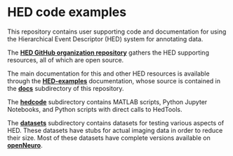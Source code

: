 # HED code examples

This repository contains user supporting code and documentation
for using the Hierarchical Event Descriptor (HED) system for
annotating data. 

The [**HED GitHub organization repository**](https://github.com/hed-standard/)
gathers the HED supporting resources, all of which are open source.

The main documentation for this and other HED resources
is available through the
[**HED-examples**](https://hed-examples.readthedocs.io/en/latest/index.html) documentation,
whose source is contained in the 
[**docs**](https://github.com/hed-standard/hed-examples/tree/main/docs)
subdirectory of this repository.

The [**hedcode**](https://github.com/hed-standard/hed-examples/tree/main/hedcode)
subdirectory contains MATLAB scripts, Python Jupyter Notebooks,
and Python scripts with direct calls to HedTools.

The [**datasets**](https://github.com/hed-standard/hed-examples/tree/main/datasets)
subdirectory contains datasets for testing various aspects of HED.
These datasets have stubs for actual imaging data in order to reduce their size.
Most of these datasets have complete versions available on 
[**openNeuro**](https://openneuro.org/).
